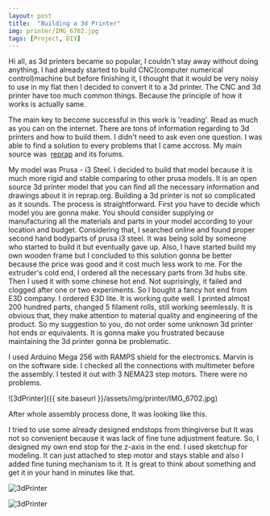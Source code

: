 ```yaml
---
layout: post
title:  "Building a 3d Printer"
img: printer/IMG_6702.jpg
tags: [Project, DIY]
---
```

Hi all, as 3d printers became so popular, I couldn't stay away without doing anything. I had already started to build CNC(computer numerical control)machine but before finishing it, I thought that it would be very noisy to use in my flat then I decided to convert it to a 3d printer. The CNC and 3d printer have too much common things. Because the principle of how it works is actually same.

The main key to become successful in this work is 'reading'. Read as much as you can on the internet. There are tons of information regarding to 3d printers and how to build them. I didn't need to ask even one question. I was able to find a solution to every problems that I came accross. My main source was  [reprap](https://reprap.org "reprap") and its forums.

My model was Prusa - i3 Steel. I decided to build that model because it is much more rigid and stable comparing to other prusa models. It is an open source 3d printer model that you can find all the necessary information and drawings about it in reprap.org. Building a 3d printer is not so complicated as it sounds. The process is straightforward. First you have to decide which model you are gonna make. You should consider supplying or manufacturing all the materials and parts in your model according to your location and budget. Considering that, I searched online and found proper second hand bodyparts of prusa i3 steel. It was being sold by someone who started to build it but eventually gave up. Also, I have started build my own wooden frame but I concluded to this solution gonna be better because the price was good and it cost much less work to me.
 For the extruder's cold end, I ordered all the necessary parts from 3d hubs site. Then I used it with some chinese hot end. Not suprisingly, it failed and clogged after one or two experiments. So I bought a fancy hot end from E3D company. I ordered E3D lite. It is working quite well. I printed almost 200 hundred parts, changed 5 filament rolls, still working seemlessly. It is obvious that, they make attention to material quality and engineering of the product. So my suggestion to you, do not order some unknown 3d printer hot ends or equivalents. It is gonna make you frustrated because maintaining the 3d printer gonna be problematic.

I used Arduino Mega 256 with RAMPS shield for the electronics. Marvin is on the software side. I checked all the connections with multimeter before the assembly. I tested it out with 3 NEMA23 step motors. There were no problems.

![3dPrinter]({{ site.baseurl }}/assets/img/printer/IMG_6702.jpg)

After whole assembly process done, It was looking like this.

I tried to use some already designed endstops from thingiverse but It was not so convenient because it was lack of fine tune adjustment feature. So, I designed my own end stop for the z-axis in the end. I used sketchup for modeling. It can just attached to step motor and stays stable and also I added fine tuning mechanism to it. It is great to think about something and get it in your hand in minutes like that.

![3dPrinter](/assets/img/printer/IMG_6760.png)

![3dPrinter](/assets/img/printer/IMG_6759.png)

[jekyll-docs]: https://jekyllrb.com/docs/home
[jekyll-gh]:   https://github.com/jekyll/jekyll
[jekyll-talk]: https://talk.jekyllrb.com/
